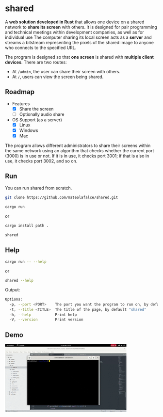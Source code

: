 # shared

A **web solution developed in Rust** that allows one device on a shared network to **share its screen** with others. It is designed for pair programming and technical meetings within development companies, as well as for individual use The computer sharing its local screen acts as a **server** and streams a bitstream representing the pixels of the shared image to anyone who connects to the specified URL.

The program is designed so that **one screen** is shared with **multiple client devices**. There are two routes:

- At `/admin`, the user can share their screen with others.
- At `/`, users can view the screen being shared.

## Roadmap

* Features
   * [x] Share the screen
   * [ ] Optionally audio share
* OS Support (as a server)
   * [x] Linux
   * [x] Windows
   * [x] Mac

The program allows different administrators to share their screens within the same network using an algorithm that checks whether the current port (3000) is in use or not. If it is in use, it checks port 3001; if that is also in use, it checks port 3002, and so on.

## Run

You can run shared from scratch.

```bash
git clone https://github.com/mateolafalce/shared.git
```

```bash
cargo run
```

or 

```bash
cargo install path . 
```

```bash
shared
```

## Help

```bash
cargo run -- --help
```

or

```bash
shared --help
```

Output:

```bash
Options:
  -p, --port <PORT>    The port you want the program to run on, by default 3000
  -t, --title <TITLE>  The title of the page, by default "shared"
  -h, --help           Print help
  -V, --version        Print version
```

## Demo

![Demo](static/how_works.gif)
